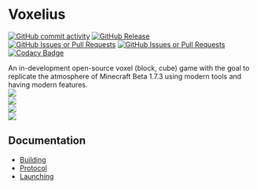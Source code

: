 # Voxelius
[![GitHub commit activity](https://img.shields.io/github/commit-activity/w/voxelius/voxelius)](https://github.com/voxelius/voxelius/commits/master/)
[![GitHub Release](https://img.shields.io/github/v/release/voxelius/voxelius?include_prereleases)](https://github.com/voxelius/voxelius/releases)
[![GitHub Issues or Pull Requests](https://img.shields.io/github/issues/voxelius/voxelius)](https://github.com/voxelius/voxelius/issues)
[![GitHub Issues or Pull Requests](https://img.shields.io/github/issues-pr/voxelius/voxelius)](https://github.com/voxelius/voxelius/pulls)
[![Codacy Badge](https://app.codacy.com/project/badge/Grade/0a9ed5bed7154863b927e2e4300a144d)](https://app.codacy.com/gh/voxelius/voxelius/dashboard?utm_source=gh&utm_medium=referral&utm_content=&utm_campaign=Badge_grade)

An in-development open-source voxel (block, cube) game with the goal to replicate the atmosphere of Minecraft Beta 1.7.3 using modern tools and having modern features.  
![](https://media.githubusercontent.com/media/voxelius/media/refs/heads/master/rd1.png)  
![](https://media.githubusercontent.com/media/voxelius/media/refs/heads/master/2024/1725250058988055.png)  
![](https://media.githubusercontent.com/media/voxelius/media/refs/heads/master/2024/1729707424361093.png)  
![](https://media.githubusercontent.com/media/voxelius/media/refs/heads/master/2024/1729707430739178.png)  

## Documentation
* [Building](docs/01-building.md)  
* [Protocol](docs/02-protocol.md)  
* [Launching](docs/03-launch.md)  
